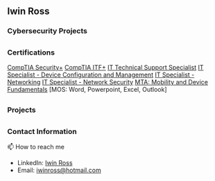 <h2> Iwin Ross </h2>

<h3> Cybersecurity Projects </h3>

## <h3> Certifications </h3>
[CompTIA Security+](https://www.credly.com/badges/502129a3-c05e-4e1c-92e6-9afdf31f0070/public_url/)
[CompTIA ITF+](https://www.credly.com/badges/1afe84e3-026f-4f51-9c69-905e1dd94869/public_url)
[IT Technical Support Specialist](https://www.credly.com/badges/b6385739-9cc2-4576-b19c-0c60ead65470/public_url)
[IT Specialist - Device Configuration and Management](https://www.credly.com/badges/e5854ca8-c261-4296-8784-052556508580/public_url)
[IT Specialist - Networking](https://www.credly.com/badges/1eabec7f-4979-4e01-8b86-c76d1789f0b9/public_url)
[IT Specialist - Network Security](https://www.credly.com/badges/31af8381-6ad7-421b-b8cf-937122681a9d/public_url)
[MTA: Mobility and Device Fundamentals](https://www.credly.com/badges/706573c2-4a04-4e40-8fc1-f84103c8854d/public_url)
[MOS: Word, Powerpoint, Excel, Outlook]

## <h3> Projects </h3>

## <h3> Contact Information </h3>
📫 How to reach me

- LinkedIn: [Iwin Ross](https://www.linkedin.com/in/iwinross/)
- Email: iwinross@hotmail.com

